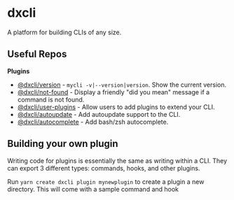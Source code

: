 dxcli
=====

A platform for building CLIs of any size.

Useful Repos
------------

**Plugins**

* [@dxcli/version](https://github.com/dxcli/version) - `mycli -v|--version|version`. Show the current version.
* [@dxcli/not-found](https://github.com/dxcli/not-found) - Display a friendly "did you mean" message if a command is not found.
* [@dxcli/user-plugins](https://github.com/dxcli/user-plugins) - Allow users to add plugins to extend your CLI.
* [@dxcli/autoupdate](https://github.com/dxcli/autoupdate) - Add autoupdate support to the CLI.
* [@dxcli/autocomplete](https://github.com/dxcli/autocomplete) - Add bash/zsh autocomplete.

Building your own plugin
------------------------

Writing code for plugins is essentially the same as writing within a CLI. They can export 3 different types: commands, hooks, and other plugins.

Run `yarn create dxcli plugin mynewplugin` to create a plugin a new directory. This will come with a sample command and hook

